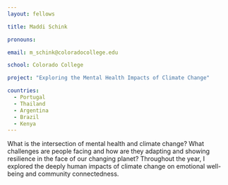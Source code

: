 ```yaml
---
layout: fellows

title: Maddi Schink

pronouns: 

email: m_schink@coloradocollege.edu

school: Colorado College

project: "Exploring the Mental Health Impacts of Climate Change"

countries:
  - Portugal
  - Thailand
  - Argentina
  - Brazil
  - Kenya
---
```


What is the intersection of mental health and climate change? What challenges are people facing and how are they adapting and showing resilience in the face of our changing planet? Throughout the year, I explored the deeply human impacts of climate change on emotional well-being and community connectedness.
